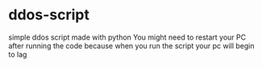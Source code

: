 # ddos-script
simple ddos script made with python
You might need to restart your PC after running the code because when you run the script your pc will begin to lag

